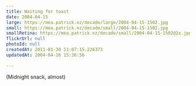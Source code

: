 ```yaml
---
title: Waiting for toast
date: 2004-04-15
large: https://mea.patrick.nz/decade/large/2004-04-15-1502.jpg
small: https://mea.patrick.nz/decade/small/2004-04-15-1502.jpg
smallRetina: https://mea.patrick.nz/decade/small/2004-04-15-1502@2x.jpg
flickrUrl: null
photoId: null
createdAt: 2011-01-30 11:07:15.226373
updatedAt: 2004-04-16 15:36:56

---
```

(Midnight snack, almost)
